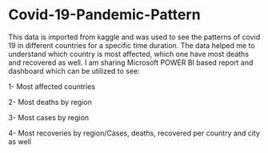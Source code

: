 # Covid-19-Pandemic-Pattern
This data is imported from kaggle and was used to see the patterns of covid 19 in different countries for a specific time duration. The data helped me to understand which country is most affected, which one have most deaths and recovered as well. I am sharing Microsoft POWER BI based report and dashboard which can be utilized to see:

1- Most affected countries

2- Most deaths by region

3- Most cases by region

4- Most recoveries by region/Cases, deaths, recovered per country and city as well
